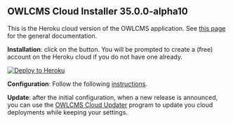 ## OWLCMS Cloud Installer 35.0.0-alpha10

This is the Heroku cloud version of the OWLCMS application.  See [this page](https://owlcms.github.io/owlcms4-prerelease/#/index) for the general documentation.

**Installation**: click on the button.  You will be prompted to create a (free) account on the Heroku cloud if you do not have one already.

[![Deploy to Heroku](https://www.herokucdn.com/deploy/button.png)](https://heroku.com/deploy?template=https://github.com/owlcms/owlcms-heroku-prerelease/tree/35.0.0-alpha10)

**Configuration**: Follow the following [instructions](https://owlcms.github.io/owlcms4-prerelease/#/Heroku).

**Update**: after the initial configuration,  when a new release is announced, you can use the [OWLCMS Cloud Updater](https://github.com/owlcms/owlcms4-heroku-updater/) program to update you cloud deployments while keeping your settings.